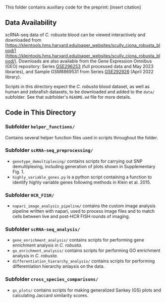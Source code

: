 This folder contains auxillary code for the preprint: [insert citation]

## Data Availability
scRNA-seq data of _C. robusta_ blood can be viewed interactively and downloaded from [https://kleintools.hms.harvard.edu/paper_websites/scully_ciona_robusta_blood/](https://kleintools.hms.harvard.edu/paper_websites/scully_ciona_robusta_blood/). Downloads are also available from the Gene Expression Omnibus (GEO) repository: Series [GSE296253](https://www.ncbi.nlm.nih.gov/geo/query/acc.cgi?acc=GSE296253) (full processed data and May 2023 libraries), and Sample GSM8869531 from Series [GSE292926](https://www.ncbi.nlm.nih.gov/geo/query/acc.cgi?acc=GSE292926) (April 2022 library).

Scripts in this directory expect the _C. robusta_ blood dataset, as well as human and zebrafish datasets, to be downloaded and added to the `data/` subfolder. See that subfolder's `README.md` file for more details.

## Code in This Directory

### Subfolder `helper_functions/`
Contains several helper function files used in scripts throughout the folder.

### Subfolder `scRNA-seq_preprocessing/`
- `genotype_demultiplexing/` contains scripts for carrying out SNP demultiplexing, including generation of plots shown in Supplementary Fig. 1.
- `highly_variable_genes.py` is a python script containing a function to identify highly variable genes following methods in Klein et al. 2015.

### Subfolder `HCR_FISH/`
- `napari_image_analysis_pipeline/` contains the custom image analysis pipeline written with napari, used to process image files and to match cells between live and post-HCR FISH rounds of imaging.

### Subfolder `scRNA-seq_analysis/`
- `gene_enrichment_analysis/` contains scripts for performing gene enrichment analysis in _C. robusta_.
- `go_enrichment_analysis/` contains scripts for performing GO enrichment analysis in _C. robusta_.
- `differentiation_hierarchy_analysis/` contains scripts for performing differentiation hierarchy anlaysis on the data.

### Subfolder `cross_species_comparisons/`
- `gs_plots/` contains scripts for making generalized Sankey (GS) plots and calculating Jaccard similarity scores.
